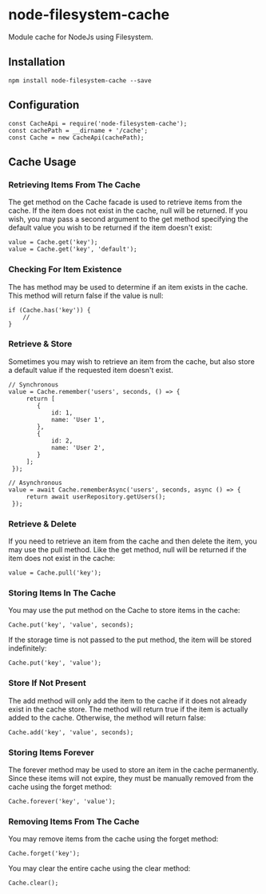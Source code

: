 # node-filesystem-cache
Module cache for NodeJs using Filesystem.

## Installation
```
npm install node-filesystem-cache --save
```

## Configuration
```
const CacheApi = require('node-filesystem-cache');
const cachePath = __dirname + '/cache';
const Cache = new CacheApi(cachePath);
```

## Cache Usage
### Retrieving Items From The Cache
The get method on the Cache facade is used to retrieve items from the cache. If the item does not exist in the cache, null will be returned. If you wish, you may pass a second argument to the get method specifying the default value you wish to be returned if the item doesn't exist:
```
value = Cache.get('key');
value = Cache.get('key', 'default');
```

### Checking For Item Existence
The has method may be used to determine if an item exists in the cache. This method will return false if the value is null:
```
if (Cache.has('key')) {
    //
}
```
### Retrieve & Store
Sometimes you may wish to retrieve an item from the cache, but also store a default value if the requested item doesn't exist.
```
// Synchronous
value = Cache.remember('users', seconds, () => {
     return [
        {
            id: 1,
            name: 'User 1',
        },
        {
            id: 2,
            name: 'User 2',
        }
     ];
 });

// Asynchronous
value = await Cache.rememberAsync('users', seconds, async () => {
     return await userRepository.getUsers();
 });
```
### Retrieve & Delete
If you need to retrieve an item from the cache and then delete the item, you may use the pull method. Like the get method, null will be returned if the item does not exist in the cache:
```
value = Cache.pull('key');
```
### Storing Items In The Cache
You may use the put method on the Cache to store items in the cache:
```
Cache.put('key', 'value', seconds);
```
If the storage time is not passed to the put method, the item will be stored indefinitely:
```
Cache.put('key', 'value');
```
### Store If Not Present
The add method will only add the item to the cache if it does not already exist in the cache store. The method will return true if the item is actually added to the cache. Otherwise, the method will return false:
```
Cache.add('key', 'value', seconds);
```
### Storing Items Forever
The forever method may be used to store an item in the cache permanently. Since these items will not expire, they must be manually removed from the cache using the forget method:
```
Cache.forever('key', 'value');
```
### Removing Items From The Cache
You may remove items from the cache using the forget method:
```
Cache.forget('key');
```
You may clear the entire cache using the clear method:
```
Cache.clear();
```
